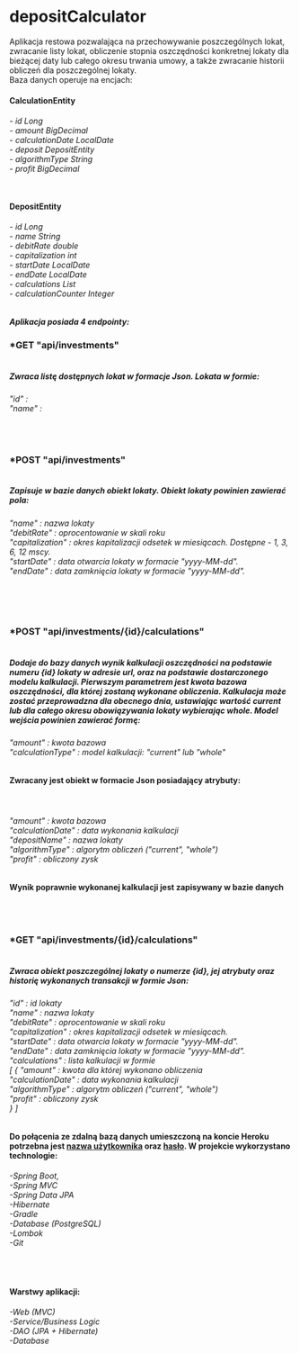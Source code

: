 # depositCalculator

Aplikacja restowa pozwalająca na przechowywanie poszczególnych lokat, zwracanie listy lokat, obliczenie stopnia oszczędności
konkretnej lokaty dla bieżącej daty lub całego okresu trwania umowy, a także zwracanie historii obliczeń dla poszczególnej lokaty.<br>
Baza danych operuje na encjach:<br>
<h4>CalculationEntity</h4>
<h6>- id              Long<br>
- amount          BigDecimal<br>
- calculationDate LocalDate<br>
- deposit         DepositEntity<br>
- algorithmType   String<br>
- profit          BigDecimal<br><br></h6>

<h4>DepositEntity</h4>
<h6>-   id                  Long<br>
    -   name                String<br>
    -   debitRate           double<br>
    -   capitalization      int<br>
    -   startDate           LocalDate<br>
    -   endDate             LocalDate<br>
    -   calculations        List<CalculationEntity><br>
    -   calculationCounter  Integer<br>
    </h6>
    



<h5>Aplikacja posiada 4 endpointy:</h5>

<h3>*GET   "api/investments"</h3>
<h5><br> Zwraca listę dostępnych lokat w formacje Json. Lokata w formie:<br>
    </h5>
    <h6>
"id" :<br>
"name" :
</h6>
<br>
<h3>*POST   "api/investments"</h3>
<h5><br> Zapisuje w bazie danych obiekt lokaty. Obiekt lokaty powinien zawierać pola:<br>
   </h5>
   <h6>
   "name" : <i>nazwa lokaty</i><br>
"debitRate" : <i>oprocentowanie w skali roku</i><br>
"capitalization" : <i>okres kapitalizacji odsetek w miesiącach. Dostępne - 1, 3, 6, 12 mscy.</i><br>
"startDate" : <i>data otwarcia lokaty w formacie "yyyy-MM-dd".</i><br>
"endDate" : <i>data zamknięcia lokaty w formacie "yyyy-MM-dd".</i><br>
</h6>
<br>
<br>
<h3>*POST   "api/investments/{id}/calculations"</h3>
<h5><br> Dodaje do bazy danych wynik kalkulacji oszczędności na podstawie numeru {id} lokaty w adresie url,
    oraz na podstawie dostarczonego modelu kalkulacji. Pierwszym parametrem jest kwota bazowa oszczędności, dla 
    której zostaną wykonane obliczenia. Kalkulacja może zostać przeprowadzna dla obecnego dnia,
    ustawiając wartość <i>current</i> lub dla całego okresu obowiązywania lokaty wybierając <i>whole</i>.
    Model wejścia powinien zawierać formę:<br>
    </h5>
    <h6>
    "amount" : <i>kwota bazowa</i><br>
    "calculationType" : <i>model kalkulacji: "current" lub "whole"</i><br>
    <h6>
    <h4> Zwracany jest obiekt w formacie Json posiadający atrybuty:</h4><br>
    <h6>
    "amount" : <i>kwota bazowa</i><br>
    "calculationDate" : <i>data wykonania kalkulacji</i><br>
    "depositName" : <i>nazwa lokaty</i><br>
    "algorithmType" : <i>algorytm obliczeń ("current", "whole")</i><br>
    "profit" : <i>obliczony zysk</i><br>
    </h6>
        <h4>Wynik poprawnie wykonanej kalkulacji jest zapisywany w bazie danych</h4>
    <br><br>   
    <h3>*GET   "api/investments/{id}/calculations"</h3>
<h5><br> Zwraca obiekt poszczególnej lokaty o numerze {id}, jej atrybuty oraz historię wykonanych transakcji w formie Json:<br><h6>
    "id" : <i>id lokaty</i><br>
    "name" : <i>nazwa lokaty</i><br>
    "debitRate" : <i>oprocentowanie w skali roku</i><br>
    "capitalization" : <i>okres kapitalizacji odsetek w miesiącach.</i><br>
    "startDate" : <i>data otwarcia lokaty w formacie "yyyy-MM-dd".</i><br>
    "endDate" : <i>data zamknięcia lokaty w formacie "yyyy-MM-dd".</i><br>
    "calculations" :  <i>lista kalkulacji w formie</i>
    <br>[ {
    "amount" : <i>kwota dla której wykonano obliczenia</i><br>
    "calculationDate" : <i>data wykonania kalkulacji</i><br>
    "algorithmType" : <i>algorytm obliczeń ("current", "whole")</i><br>
    "profit" : <i>obliczony zysk</i><br>
    } ]
    </h6>

<h4>Do połącenia ze zdalną bazą danych umieszczoną na koncie Heroku potrzebna jest <u>nazwa użytkownika</u> oraz <u>hasło</u>. W projekcie wykorzystano technologie:<br></h4>
<h6>
    -Spring Boot, <br>
    -Spring MVC<br>
    -Spring Data JPA<br>
    -Hibernate<br>
    -Gradle<br>
    -Database (PostgreSQL)<br>
    -Lombok<br>
    -Git</h5><br>
    <h4>Warstwy aplikacji:<br></h4>
<h6>
    -Web (MVC)<br>
    -Service/Business Logic<br>
    -DAO (JPA + Hibernate)<br>
    -Database </h5>
